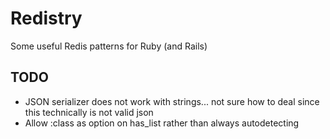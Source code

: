 Redistry
========

Some useful Redis patterns for Ruby (and Rails)


TODO
----

* JSON serializer does not work with strings... not sure how to deal since this technically is not valid json
* Allow :class as option on has_list rather than always autodetecting
